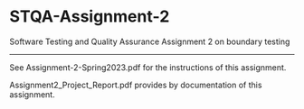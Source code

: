 # STQA-Assignment-2
Software Testing and Quality Assurance Assignment 2 on boundary testing 
____________________________________________________________________________
See Assignment-2-Spring2023.pdf for the instructions of this assignment.

Assignment2_Project_Report.pdf provides by documentation of this assignment.
